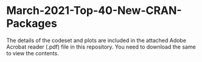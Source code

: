 # March-2021-Top-40-New-CRAN-Packages

The details of the codeset and plots are included in the attached Adobe Acrobat reader (.pdf) file in this repository. 
You need to download the same to view the contents.
